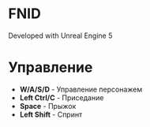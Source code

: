 # FNID

Developed with Unreal Engine 5


# Управление

- **W/A/S/D** - Управление персонажем
- **Left Ctrl/C** - Приседание
- **Space** - Прыжок
- **Left Shift** - Спринт